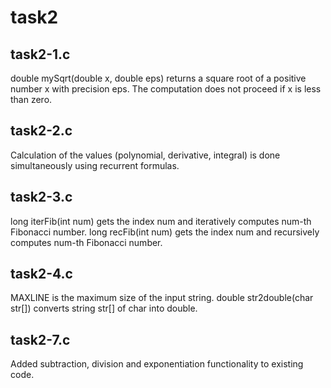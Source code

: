 # task2

## task2-1.c
double mySqrt(double x, double eps) returns a square root of a positive number x with precision eps.
The computation does not proceed if x is less than zero.

## task2-2.c
Calculation of the values (polynomial, derivative, integral) is done simultaneously using recurrent formulas.

## task2-3.c
long iterFib(int num) gets the index num and iteratively computes num-th Fibonacci number.
long recFib(int num) gets the index num and recursively computes num-th Fibonacci number.

## task2-4.c
MAXLINE is the maximum size of the input string.
double str2double(char str[]) converts string str[] of char into double.

## task2-7.c
Added subtraction, division and exponentiation functionality to existing code.
